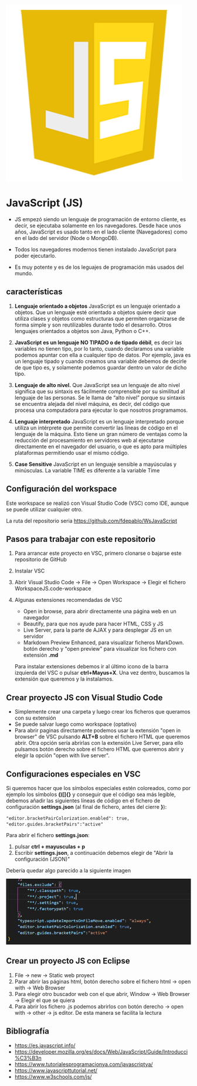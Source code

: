 ![JavaScript](img/js.png "Aprende JavaScript!!")

# JavaScript (JS)

- JS empezó siendo un lenguaje de programación de entorno cliente, es decir, se ejecutaba solamente en los navegadores. Desde hace unos años, JavaScript es usado tanto en el lado cliente (Navegadores) como en el lado del servidor (Node o MongoDB).

- Todos los navegadores modernos tienen instalado JavaScript para poder ejecutarlo.

- Es muy potente y es de los leguajes de programación más usados del mundo.

## características

1. <b>Lenguaje orientado a objetos</b> JavaScript es un lenguaje orientado a objetos. Que un lenguaje esté orientado a objetos quiere decir que utiliza clases y objetos como estructuras que permiten organizarse de forma simple y son reutilizables durante todo el desarrollo. Otros lenguajes orientados a objetos son Java, Python o C++.

2. <b>JavaScript es un lenguaje NO TIPADO o de tipado débil</b>, es decir las variables no tienen tipo, por lo tanto, cuando declaramos una variable podemos apuntar con ella a cualquier tipo de datos. Por ejemplo, java es un lenguaje tipado y cuando creamos una variable debemos de decirle de que tipo es, y solamente podemos guardar dentro un valor de dicho tipo.

3. <b>Lenguaje de alto nivel.</b> Que JavaScript sea un lenguaje de alto nivel significa que su sintaxis es fácilmente comprensible por su similitud al lenguaje de las personas. Se le llama de “alto nivel” porque su sintaxis se encuentra alejada del nivel máquina, es decir, del código que procesa una computadora para ejecutar lo que nosotros programamos. 

4. <b>Lenguaje interpretado</b> JavaScript es un lenguaje interpretado porque utiliza un intérprete que permite convertir las líneas de código en el lenguaje de la máquina. Esto tiene un gran número de ventajas como la reducción del procesamiento en servidores web al ejecutarse directamente en el navegador del usuario, o que es apto para múltiples plataformas permitiendo usar el mismo código. 

5. <b>Case Sensitive</b> JavaScript en un lenguaje sensible a mayúsculas y minúsculas. La variable TIME es diferente a la variable Time

## Configuración del workspace

Este workspace se realizó con Visual Studio Code (VSC) como IDE, aunque se puede utilizar cualquier otro.

La ruta del repositorio seria <https://github.com/fdepablo/WsJavaScript>

## Pasos para trabajar con este repositorio

1. Para arrancar este proyecto en VSC, primero clonarse o bajarse este repositorio de GitHub

2. Instalar VSC

3. Abrir Visual Studio Code -> File -> Open Workspace -> Elegir el fichero WorkspaceJS.code-workspace

4. Algunas extensiones recomendadas de VSC
    - Open in browse, para abrir directamente una página web en un navegador
    - Beautify, para que nos ayude para hacer HTML, CSS y JS
    - Live Server, para la parte de AJAX y para desplegar JS en un servidor
    - Markdown Preview Enhanced, para visualizar ficheros MarkDown. botón derecho y "open preview" para visualizar los fichero con extensión **.md**

    Para instalar extensiones debemos ir al último icono de la barra izquierda del VSC o pulsar **ctrl+Mayus+X**. Una vez dentro, buscamos la extensión que queremos y la instalamos.

## Crear proyecto JS con Visual Studio Code

- Simplemente crear una carpeta y luego crear los ficheros que queramos con su extensión
- Se puede salvar luego como workspace (optativo)
- Para abrir paginas directamente podemos usar la extensión "open in browser" de VSC pulsando **ALT+B** sobre el fichero HTML que queremos abrir. Otra opción sería abrirlas con la extensión Live Server, para ello pulsamos botón derecho sobre el fichero HTML que queremos abrir y elegir la opción "open with live server".

## Configuraciones especiales en VSC

Si queremos hacer que los símbolos especiales estén coloreados, como por ejemplo los símbolos **()[]{}** y conseguir que el código sea más legible, debemos añadir las siguientes líneas de código en el fichero de configuración **settings.json** (al final de fichero, antes del cierre **}**): 

    "editor.bracketPairColorization.enabled": true,
    "editor.guides.bracketPairs":"active"

Para abrir el fichero **settings.json**:

1. pulsar **ctrl + mayusculas + p**
2. Escribir **settings.json**, a continuación debemos elegir de "Abrir la configuración (JSON)"

Debería quedar algo parecido a la siguiente imagen

![settingsjson](img/settingsjson.png "settingsjson")

## Crear un proyecto JS con Eclipse

1. File -> new -> Static web proyect
2. Parar abrir las páginas html, botón derecho sobre el fichero html -> open with -> Web Browser
3. Para elegir otro buscador web con el que abrir, Window -> Web Browser -> Elegir el que se quiera
4. Para abrir los fichero .js podemos abrirlos con botón derecho -> open with -> other -> js editor. De esta manera se facilita la lectura

## Bibliografía

 - <https://es.javascript.info/>
 - <https://developer.mozilla.org/es/docs/Web/JavaScript/Guide/Introducci%C3%B3n>
 - <https://www.tutorialesprogramacionya.com/javascriptya/>
 - <https://www.javascripttutorial.net/>
 - <https://www.w3schools.com/js/>
